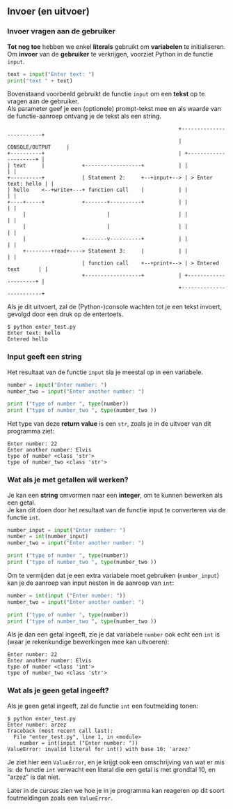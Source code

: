 ## Invoer (en uitvoer)

### Invoer vragen aan de gebruiker

**Tot nog toe** hebben we enkel **literals** gebruikt om **variabelen** te initialiseren.  
Om **invoer** van de **gebruiker** te verkrijgen, voorziet Python in de functie `input`.  

~~~python
text = input("Enter text: ")
print("text " + text)
~~~

Bovenstaand voorbeeld gebruikt de functie `input` om een **tekst** op te vragen aan de gebruiker.  
Als parameter geef je een (optionele) prompt-tekst mee en als waarde van de functie-aanroep ontvang je de tekst als een string.

~~~
                                                       +-------------------------+
                                                       |      CONSOLE/OUTPUT     |
+----------+                                           | +---------------------+ |
| text     |            +------------------+           | |                     | |
+----------+            | Statement 2:     +--+input+--> | > Enter text: hello | |
| hello    <--+write+---+ function call    |           | |                     | |
+----+-----+            +-------+----------+           | |                     | |
     |                          |                      | |                     | |
     |                          |                      | |                     | |
     |                  +-------v----------+           | |                     | |
     +--------+read+----> Statement 3:     |           | |                     | |
                        | function call    +--+print+--> | > Entered text      | |
                        +------------------+           | +---------------------+ |
                                                       +-------------------------+

~~~

Als je dit uitvoert, zal de (Python-)console wachten tot je een tekst invoert, gevolgd door een druk op de entertoets.

~~~
$ python enter_test.py
Enter text: hello
Entered hello
~~~

### Input geeft een string

Het resultaat van de functie `input` sla je meestal op in een variabele.  

~~~python
number = input("Enter number: ")
number_two = input("Enter another number: ")

print ("type of number ", type(number))
print ("type of number_two ", type(number_two ))
~~~

Het type van deze **return value** is een `str`, zoals je in de uitvoer van dit programma ziet:

~~~
Enter number: 22
Enter another number: Elvis
type of number <class 'str'>
type of number_two <class 'str'>
~~~

### Wat als je met getallen wil werken?

Je kan een **string** omvormen naar een **integer**, om te kunnen bewerken als een getal.  
Je kan dit doen door het resultaat van de functie input te converteren via de functie `int`.

~~~python
number_input = input("Enter number: ")
number = int(number_input)
number_two = input("Enter another number: ")

print ("type of number ", type(number))
print ("type of number_two ", type(number_two ))
~~~

Om te vermijden dat je een extra variabele moet gebruiken (`number_input`) kan je de aanroep van input nesten in de aanroep van `int`:

~~~python
number = int(input ("Enter number: "))
number_two = input("Enter another number: ")

print ("type of number ", type(number))
print ("type of number_two ", type(number_two ))
~~~

Als je dan een getal ingeeft, zie je dat variabele `number` ook echt een `int` is (waar je rekenkundige bewerkingen mee kan uitvoeren):

~~~
Enter number: 22
Enter another number: Elvis
type of number <class 'int'>
type of number_two <class 'str'>
~~~

### Wat als je geen getal ingeeft?

Als je geen getal ingeeft, zal de functie `int` een foutmelding tonen:

~~~
$ python enter_test.py
Enter number: arzez
Traceback (most recent call last):
  File "enter_test.py", line 1, in <module>
    number = int(input ("Enter number: "))
ValueError: invalid literal for int() with base 10: 'arzez'
~~~

Je ziet hier een `ValueError`, en je krijgt ook een omschrijving van wat er mis is: de functie `int` verwacht een literal die een getal is met grondtal 10, en "arzez" is dat niet.

Later in de cursus zien we hoe je in je programma kan reageren op dit soort foutmeldingen zoals een `ValueError`.
